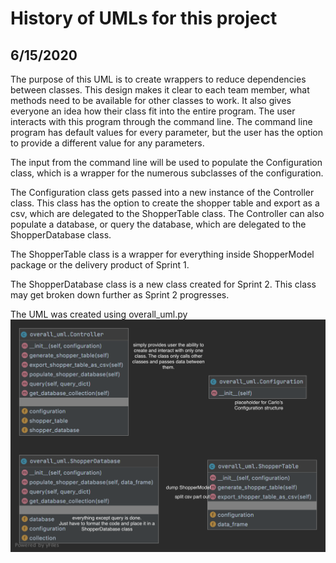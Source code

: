 # History of UMLs for this project

## 6/15/2020
The purpose of this UML is to create wrappers to reduce dependencies between classes. This design makes it clear to each team member, what methods need to be available for other classes to work. It also gives everyone an idea how their class fit into the entire program.
The user interacts with this program through the command line. 
The command line program has default values for every parameter, but the user has the option to provide a different value for any parameters.

The input from the command line will be used to populate the Configuration class, which is a wrapper for the numerous subclasses of the configuration.

The Configuration class gets passed into a new instance of the Controller class.
This class has the option to create the shopper table and export as a csv, which are delegated to the ShopperTable class.
The Controller can also populate a database, or query the database, which are delegated to the ShopperDatabase class.

The ShopperTable class is a wrapper for everything inside ShopperModel package or the delivery product of Sprint 1.

The ShopperDatabase class is a new class created for Sprint 2. This class may get broken down further as Sprint 2 progresses.

The UML was created using overall_uml.py
![Overall UML](overall_uml.png)
